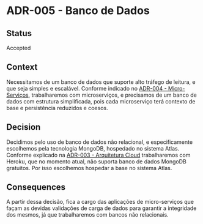 # ADR-005 - Banco de Dados

## Status
Accepted

## Context
Necessitamos de um banco de dados que suporte alto tráfego de leitura, e que seja simples e escalável. Conforme indicado no [ADR-004 - Micro-Serviços](adr-004--microservicos.md), trabalharemos com microserviços, e precisamos de um banco de dados com estrutura simplificada, pois cada microserviço terá contexto de base e persistência reduzidos e coesos.

## Decision
Decidimos pelo uso de banco de dados não relacional, e especificamente escolhemos pela tecnologia MongoDB, hospedado no sistema Atlas. Conforme explicado na [ADR-003 - Arquitetura Cloud](adr-003--arquitetura-cloud.md) trabalharemos com Heroku, que no momento atual, não suporta banco de dados MongoDB gratuitos. Por isso escolhemos hospedar a base no sistema Atlas.

## Consequences
A partir dessa decisão, fica a cargo das aplicações de micro-serviços que façam as devidas validações de carga de dados para garantir a integridade dos mesmos, já que trabalharemos com bancos não relacionais.